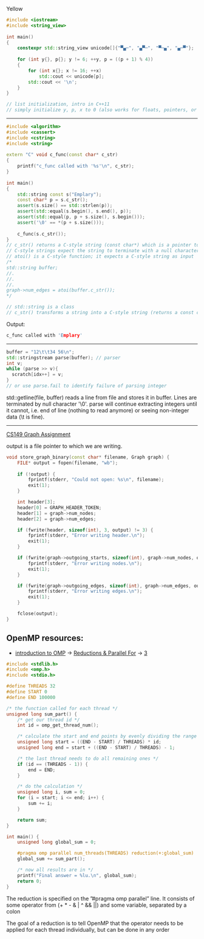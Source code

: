 Yellow
```cpp
#include <iostream>
#include <string_view>
 
int main()
{
    constexpr std::string_view unicode[]{"▀▄─", "▄▀─", "▀─▄", "▄─▀"};
 
    for (int y{}, p{}; y != 6; ++y, p = ((p + 1) % 4))
    {
        for (int x{}; x != 16; ++x)
            std::cout << unicode[p];
        std::cout << '\n';
    }
}

// list initialization, intro in C++11
// simply initialize y, p, x to 0 (also works for floats, pointers, or even objects (default constructor))
```
------------------------------------------------------------------------------------------
```cpp
#include <algorithm>
#include <cassert>
#include <cstring>
#include <string>
 
extern "C" void c_func(const char* c_str)
{
    printf("c_func called with '%s'\n", c_str);
}
 
int main()
{
    std::string const s("Emplary");
    const char* p = s.c_str();
    assert(s.size() == std::strlen(p));
    assert(std::equal(s.begin(), s.end(), p));
    assert(std::equal(p, p + s.size(), s.begin()));
    assert('\0' == *(p + s.size()));
 
    c_func(s.c_str());
}
// c_str() returns a C-style string (const char*) which is a pointer to a null_terminated character array that represents the content of the std::string
// C-style strings expect the string to terminate with a null character that mark the end of the string
// atoi() is a C-style function; it expects a C-style string as input
/*
std::string buffer;
//.
//.
//.
graph->num_edges = atoi(buffer.c_str());
*/

// std::string is a class
// c_str() transforms a string into a C-style string (returns a const char* pointer to the internal character array of the string ending with '\0') 
```
Output:
```cpp
c_func called with 'Emplary'
```
-----------------------------------------------------------------------------------------------
```cpp
buffer = "12\t\t34 56\n";
std::stringstream parse(buffer); // parser
int v;
while (parse >> v){
  scratch[idx++] = v;
}
// or use parse.fail to identify failure of parsing integer
```
std::getline(file, buffer) reads a line from file and stores it in buffer. Lines are terminated by null character '\0'. parse will continue extracting integers until it cannot, i.e. end of line (nothing to read anymore) or seeing non-integer data (\t is fine).

-----------------------------------------------------------------------------------------------------
[CS149 Graph Assignment](https://github.com/stanford-cs149/biggraphs-ec/blob/main/common/graph.cpp)

output is a file pointer to which we are writing.
```cpp
void store_graph_binary(const char* filename, Graph graph) {
	FILE* output = fopen(filename, "wb");
	
	if (!output) {
		fprintf(stderr, "Could not open: %s\n", filename);
		exit(1);
	}

	int header[3];
	header[0] = GRAPH_HEADER_TOKEN;
	header[1] = graph->num_nodes;
	header[2] = graph->num_edges;

	if (fwrite(header, sizeof(int), 3, output) != 3) {
		fprintf(stderr, "Error writing header.\n");
		exit(1);
	}

	if (fwrite(graph->outgoing_starts, sizeof(int), graph->num_nodes, output) != (size_t)graph->num_nodes) {
		fprintf(stderr, "Error writing nodes.\n");
		exit(1);
	}

	if (fwrite(graph->outgoing_edges, sizeof(int), graph->num_edges, output) != (size_t)graph->num_edges) {
		fprintf(stderr, "Error writing edges.\n");
		exit(1);
	}

	fclose(output);
}
```
## OpenMP resources:

- [introduction to OMP](https://ianfinlayson.net/class/cpsc425/notes/10-openmp) -> [Reductions & Parallel For](https://ianfinlayson.net/class/cpsc425/notes/11-parfor) -> [3](http://www.inf.ufsc.br/~bosco.sobral/ensino/ine5645/OpenMP_Dynamic_Scheduling.pdf)

```c
#include <stdlib.h>
#include <omp.h>
#include <stdio.h>

#define THREADS 32
#define START 0
#define END 100000

/* the function called for each thread */
unsigned long sum_part() {
    /* get our thread id */
    int id = omp_get_thread_num();

    /* calculate the start and end points by evenly dividing the range */
    unsigned long start = ((END - START) / THREADS) * id;
    unsigned long end = start + ((END - START) / THREADS) - 1;

    /* the last thread needs to do all remaining ones */
    if (id == (THREADS - 1)) {
        end = END;
    }

    /* do the calculation */
    unsigned long i, sum = 0;
    for (i = start; i <= end; i++) {
        sum += i;
    }

    return sum;
}

int main() {
    unsigned long global_sum = 0;

    #pragma omp parallel num_threads(THREADS) reduction(+:global_sum)
    global_sum += sum_part();

    /* now all results are in */
    printf("Final answer = %lu.\n", global_sum);
    return 0;
}
```

The reduction is specified on the ”#pragma omp parallel” line. It consists of some operator from (+ * - & | ^ && ||) and some variable, separated by a colon

The goal of a reduction is to tell OpenMP that the operator needs to be applied for each thread individually, but can be done in any order
